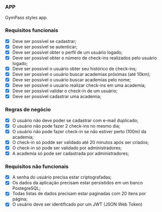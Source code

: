 ### APP
GymPass styles app.

### Requisitos funcionais
- [x] Deve ser possível se cadastrar;
- [x] Deve ser possível se autenticar;
- [x] Deve ser possível obter o perfil de um usuário logado;
- [x] Deve ser possível obter o número de check-ins realizados pelo usuário logado;
- [x] Deve ser possível o usuário obter seu histórico de check-ins;
- [x] Deve ser possível o usuário buscar academias próximas (até 10km);
- [x] Deve ser possível o usuário buscar academias pelo nome;
- [x] Deve ser possível o usuário realizar check-ins em uma academia;
- [x] Deve ser possível validar o check-in de um usuário;
- [x] Deve ser possível cadastrar uma academia;

### Regras de negócio
- [x] O usuário não deve poder se cadastrar com e-mail duplicado;
- [x] O usuário não pode fazer 2 check-ins no mesmo dia;
- [x] O usuário não pode fazer check-in se não estiver perto (100m) da academia;
- [x] O check-in só podde ser validado até 20 minutos após ser criados;
- [x] O check-in só pode ser validado por administradores;
- [x] A academia só pode ser cadastrada por administradores;

### Requisitos não funcionais 
- [x] A senha do usuário precisa estar criptografadas;
- [x] Os dados da aplicação precisam estar persistidos em um banco PostegreSQL;
- [x] Todas listas de dados precisam estar paginadas com 20 itens por página;
- [x] O usuário deve ser identificado por um JWT (JSON Web Token)
